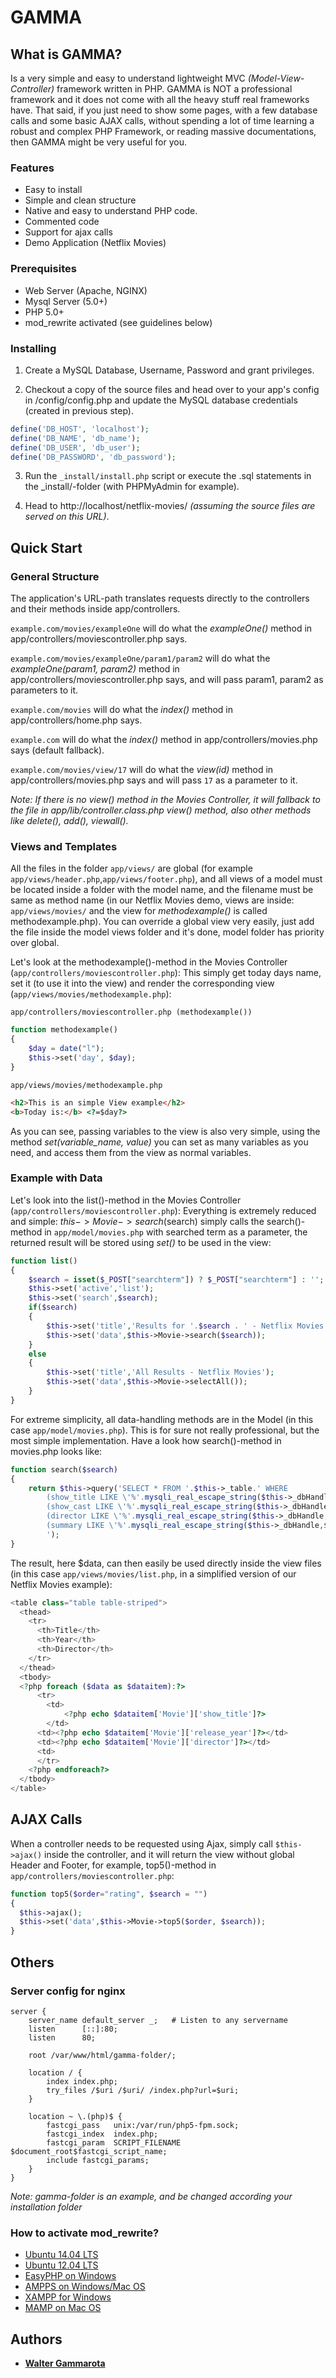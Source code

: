 # GAMMA 

## What is GAMMA?

Is a very simple and easy to understand lightweight MVC *(Model-View-Controller)* framework written in PHP. GAMMA is NOT a professional framework and it does not come with all the heavy stuff real frameworks have. That said, if you just need to show some pages, with a few database calls and some basic AJAX calls, without spending a lot of time learning a robust and complex PHP Framework, or reading massive documentations, then GAMMA might be very useful for you.

### Features

* Easy to install
* Simple and clean structure
* Native and easy to understand PHP code.
* Commented code
* Support for ajax calls
* Demo Application (Netflix Movies)


### Prerequisites

* Web Server (Apache, NGINX)
* Mysql Server (5.0+)
* PHP 5.0+
* mod_rewrite activated (see guidelines below)


### Installing

1. Create a MySQL Database, Username, Password and grant privileges.

2. Checkout a copy of the source files and head over to your app's config in /config/config.php and update the MySQL database credentials (created in previous step). 

  ```php
  define('DB_HOST', 'localhost');
  define('DB_NAME', 'db_name');
  define('DB_USER', 'db_user');
  define('DB_PASSWORD', 'db_password');
  ```

3. Run the `_install/install.php` script or execute the .sql statements in the _install/-folder (with PHPMyAdmin for example).

4. Head to http://localhost/netflix-movies/ *(assuming the source files are served on this URL)*.

## Quick Start

### General Structure

The application's URL-path translates requests directly to the controllers and their methods inside app/controllers.

`example.com/movies/exampleOne` will do what the *exampleOne()* method in app/controllers/moviescontroller.php says.

`example.com/movies/exampleOne/param1/param2` will do what the *exampleOne(param1, param2)* method in app/controllers/moviescontroller.php says, and will pass param1, param2 as parameters to it.

`example.com/movies` will do what the *index()* method in app/controllers/home.php says.

`example.com` will do what the *index()* method in app/controllers/movies.php says (default fallback).

`example.com/movies/view/17` will do what the *view(id)* method in app/controllers/movies.php says and
will pass `17` as a parameter to it. 

*Note: If there is no view() method in the Movies Controller, it will fallback to the file in app/lib/controller.class.php view() method, also other methods like delete(), add(), viewall().*

### Views and Templates

All the files in the folder `app/views/` are global (for example `app/views/header.php`,`app/views/footer.php`), and all views of a model must be located inside a folder with the model name, and the filename must be same as method name (in our Netflix Movies demo, views are inside: `app/views/movies/` and the view for *methodexample()* is called methodexample.php). You can override a global view very easily, just add the file inside the model views folder and it's done, model folder has priority over global. 

Let's look at the methodexample()-method in the Movies Controller (`app/controllers/moviescontroller.php`): This simply get today days name, set it (to use it into the view) and render the corresponding view (`app/views/movies/methodexample.php`):

`app/controllers/moviescontroller.php (methodexample())`
```php
function methodexample()
{
    $day = date("l");
    $this->set('day', $day);
}
```
`app/views/movies/methodexample.php`
```html
<h2>This is an simple View example</h2>
<b>Today is:</b> <?=$day?>
```

As you can see, passing variables to the view is also very simple, using the method *set(variable_name, value)* you can set as many variables as you need, and access them from the view as normal variables.


### Example with Data

Let's look into the list()-method in the Movies Controller (`app/controllers/moviescontroller.php`): Everything is extremely reduced and simple: $this->Movie->search($search) simply calls the search()-method in `app/model/movies.php` with searched term as a parameter, the returned result will be stored using *set()* to be used in the view:

```php
function list()
{
    $search = isset($_POST["searchterm"]) ? $_POST["searchterm"] : '';
    $this->set('active','list');
    $this->set('search',$search);
    if($search)
    {
        $this->set('title','Results for '.$search . ' - Netflix Movies');
        $this->set('data',$this->Movie->search($search));   
    }
    else
    {
        $this->set('title','All Results - Netflix Movies');
        $this->set('data',$this->Movie->selectAll());
    }
}
```

For extreme simplicity, all data-handling methods are in the Model (in this case `app/model/movies.php`). This is for sure not really professional, but the most simple implementation. Have a look how search()-method in movies.php looks like:

```php
function search($search)
{
    return $this->query('SELECT * FROM '.$this->_table.' WHERE  
        (show_title LIKE \'%'.mysqli_real_escape_string($this->_dbHandle,$search).'%\') OR
        (show_cast LIKE \'%'.mysqli_real_escape_string($this->_dbHandle,$search).'%\') OR
        (director LIKE \'%'.mysqli_real_escape_string($this->_dbHandle,$search).'%\') OR
        (summary LIKE \'%'.mysqli_real_escape_string($this->_dbHandle,$search).'%\')
        ');   
}
```

The result, here $data, can then easily be used directly inside the view files (in this case `app/views/movies/list.php`, in a simplified version of our Netflix Movies example):

```php
<table class="table table-striped">
  <thead>
    <tr>
      <th>Title</th>
      <th>Year</th>
      <th>Director</th>
    </tr>
  </thead>
  <tbody>
  <?php foreach ($data as $dataitem):?>    	
      <tr>
        <td>
            <?php echo $dataitem['Movie']['show_title']?>
        </td>
      <td><?php echo $dataitem['Movie']['release_year']?></td>
      <td><?php echo $dataitem['Movie']['director']?></td>
      <td>
      </tr>
    <?php endforeach?>
  </tbody>
</table>
```



## AJAX Calls

When a controller needs to be requested using Ajax, simply call `$this->ajax()` inside the controller, and it will return the view without global Header and Footer, for example, top5()-method in `app/controllers/moviescontroller.php`:

```php
function top5($order="rating", $search = "")
{
  $this->ajax();
  $this->set('data',$this->Movie->top5($order, $search)); 
}
```

## Others

### Server config for nginx

```nginx
server {
    server_name default_server _;   # Listen to any servername
    listen      [::]:80;
    listen      80;

    root /var/www/html/gamma-folder/;

    location / {
        index index.php;
        try_files /$uri /$uri/ /index.php?url=$uri;
    }

    location ~ \.(php)$ {
        fastcgi_pass   unix:/var/run/php5-fpm.sock;
        fastcgi_index  index.php;
        fastcgi_param  SCRIPT_FILENAME $document_root$fastcgi_script_name;
        include fastcgi_params;
    }
}
```
*Note: gamma-folder is an example, and 
be changed according your installation folder*

### How to activate mod_rewrite?
* [Ubuntu 14.04 LTS](http://www.dev-metal.com/enable-mod_rewrite-ubuntu-14-04-lts/)
* [Ubuntu 12.04 LTS](http://www.dev-metal.com/enable-mod_rewrite-ubuntu-12-04-lts/)
* [EasyPHP on Windows](http://stackoverflow.com/questions/8158770/easyphp-and-htaccess)
* [AMPPS on Windows/Mac OS](http://www.softaculous.com/board/index.php?tid=3634&title=AMPPS_rewrite_enable/disable_option%3F_please%3F)
* [XAMPP for Windows](http://www.leonardaustin.com/blog/technical/enable-mod_rewrite-in-xampp/)
* [MAMP on Mac OS](http://stackoverflow.com/questions/7670561/how-to-get-htaccess-to-work-on-mamp)


## Authors

* [**Walter Gammarota**](https://github.com/WalterGammarota)
